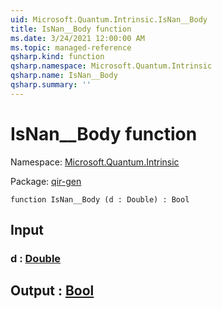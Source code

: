 ```yaml
---
uid: Microsoft.Quantum.Intrinsic.IsNan__Body
title: IsNan__Body function
ms.date: 3/24/2021 12:00:00 AM
ms.topic: managed-reference
qsharp.kind: function
qsharp.namespace: Microsoft.Quantum.Intrinsic
qsharp.name: IsNan__Body
qsharp.summary: ''
---
```


# IsNan__Body function

Namespace: [Microsoft.Quantum.Intrinsic](xref:Microsoft.Quantum.Intrinsic)

Package: [qir-gen](https://nuget.org/packages/qir-gen)




```qsharp
function IsNan__Body (d : Double) : Bool
```


## Input

### d : [Double](xref:microsoft.quantum.lang-ref.double)





## Output : [Bool](xref:microsoft.quantum.lang-ref.bool)

